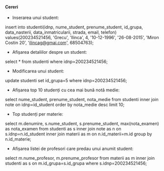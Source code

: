 ﻿
#### Cereri

- Inserarea unui student:

insert into studenti(idnp, nume_student, prenume_student, id_grupa, data_nasterii, data_inmatricularii, strada, email, telefon)
values(200234521456, 'Grecu', 'Ilinca', 4, '10-12-1996', '26-08-2015', 'Miron Costin 20', 'ilincag@gmai.com', 68504763);

- Afișarea detaliilor despre un student:

select * from studenti where idnp=200234521456;

- Modificarea unui student:

update studenti set id_grupa=5 where idnp=200234521456;

- Afișarea top 10 studenți cu cea mai bună notă medie:

select nume_student, prenume_student, nota_medie
from studenti
inner join note
on idnp=id_student
order by nota_medie desc limit 10;

- Top studenți per materie:

select m.denumire, s.nume_student, s.prenume_student, max(nota_examen) as nota_examen
from studenti as s
inner join note as n
on s.idnp=n.id_student
inner join materii as m
on n.id_materii=m.id
group by n.id_materie;

- Afișarea listei de profesori care predau unui anumit student:

select m.nume_profesor, m.prenume_profesor
from materii as m
inner join studenti as s
on m.id_grupa=s.id_grupa
where s.idnp=200234521456;
